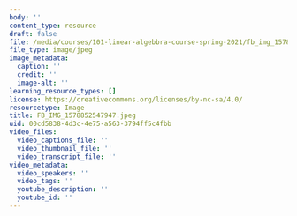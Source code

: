 ```yaml
---
body: ''
content_type: resource
draft: false
file: /media/courses/101-linear-algebbra-course-spring-2021/fb_img_1578852547947.jpeg
file_type: image/jpeg
image_metadata:
  caption: ''
  credit: ''
  image-alt: ''
learning_resource_types: []
license: https://creativecommons.org/licenses/by-nc-sa/4.0/
resourcetype: Image
title: FB_IMG_1578852547947.jpeg
uid: 00cd5838-4d3c-4e75-a563-3794ff5c4fbb
video_files:
  video_captions_file: ''
  video_thumbnail_file: ''
  video_transcript_file: ''
video_metadata:
  video_speakers: ''
  video_tags: ''
  youtube_description: ''
  youtube_id: ''
---
```

